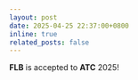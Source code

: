 ```yaml
---
layout: post
date: 2025-04-25 22:37:00+0800
inline: true
related_posts: false
---
```


**FLB** is accepted to **ATC** 2025!
